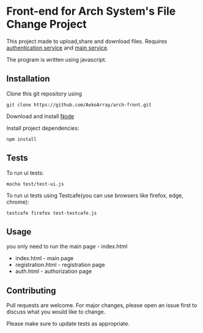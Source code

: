# Front-end for Arch System's File Change Project

This project made to upload,share and download files. Requires [authentication service](https://github.com/ARManakhov/3rd_course_auth) and [main service](https://github.com/oas1s/3rd_course_back).

The program is written using javascript.

## Installation

Clone this git repository using 

`git clone https://github.com/AekoArray/arch-front.git`

Download and install [Node](https://nodejs.org/)

Install project dependencies:

`npm install`

## Tests

To run ui tests:

`mocha test/test-ui.js`

To run ui tests using Testcafe(you can use browsers like firefox, edge, chrome):

`testcafe firefox test-testcafe.js`

## Usage

you only need to run the main page - index.html

* index.html - main page
* registration.html - registration page
* auth.html - authorization page

## Contributing

Pull requests are welcome. For major changes, please open an issue first to discuss what you would like to change.

Please make sure to update tests as appropriate.
